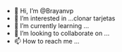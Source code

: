 - 👋 Hi, I’m @Brayanvp
- 👀 I’m interested in ...clonar tarjetas 
- 🌱 I’m currently learning ...
- 💞️ I’m looking to collaborate on ...
- 📫 How to reach me ...

<!---
Brayanvp/Brayanvp is a ✨ special ✨ repository because its `README.md` (this file) appears on your GitHub profile.
You can click the Preview link to take a look at your changes.
--->

